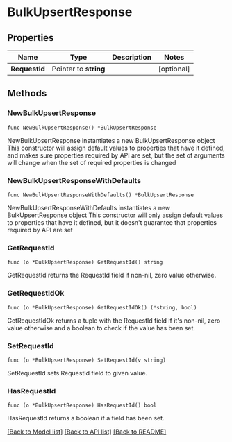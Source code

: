 # BulkUpsertResponse

## Properties

Name | Type | Description | Notes
------------ | ------------- | ------------- | -------------
**RequestId** | Pointer to **string** |  | [optional] 

## Methods

### NewBulkUpsertResponse

`func NewBulkUpsertResponse() *BulkUpsertResponse`

NewBulkUpsertResponse instantiates a new BulkUpsertResponse object
This constructor will assign default values to properties that have it defined,
and makes sure properties required by API are set, but the set of arguments
will change when the set of required properties is changed

### NewBulkUpsertResponseWithDefaults

`func NewBulkUpsertResponseWithDefaults() *BulkUpsertResponse`

NewBulkUpsertResponseWithDefaults instantiates a new BulkUpsertResponse object
This constructor will only assign default values to properties that have it defined,
but it doesn't guarantee that properties required by API are set

### GetRequestId

`func (o *BulkUpsertResponse) GetRequestId() string`

GetRequestId returns the RequestId field if non-nil, zero value otherwise.

### GetRequestIdOk

`func (o *BulkUpsertResponse) GetRequestIdOk() (*string, bool)`

GetRequestIdOk returns a tuple with the RequestId field if it's non-nil, zero value otherwise
and a boolean to check if the value has been set.

### SetRequestId

`func (o *BulkUpsertResponse) SetRequestId(v string)`

SetRequestId sets RequestId field to given value.

### HasRequestId

`func (o *BulkUpsertResponse) HasRequestId() bool`

HasRequestId returns a boolean if a field has been set.


[[Back to Model list]](../README.md#documentation-for-models) [[Back to API list]](../README.md#documentation-for-api-endpoints) [[Back to README]](../README.md)


